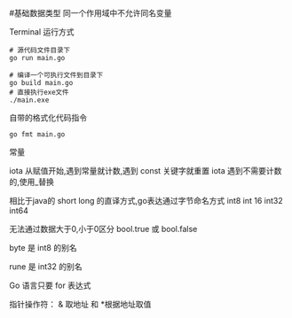 #基础数据类型
同一个作用域中不允许同名变量

Terminal 运行方式
```shell
# 源代码文件目录下
go run main.go

# 编译一个可执行文件到目录下
go build main.go
# 直接执行exe文件
./main.exe
```

自带的格式化代码指令
```shell
go fmt main.go
```
常量

iota 从赋值开始,遇到常量就计数,遇到 const 关键字就重置
iota 遇到不需要计数的,使用_替换

相比于java的 short long 的直译方式,go表达通过字节命名方式 int8 int 16 int32 int64

无法通过数据大于0,小于0区分 bool.true 或 bool.false

byte 是 int8  的别名

rune 是 int32 的别名

Go 语言只要 for 表达式

指针操作符： & 取地址 和 *根据地址取值

